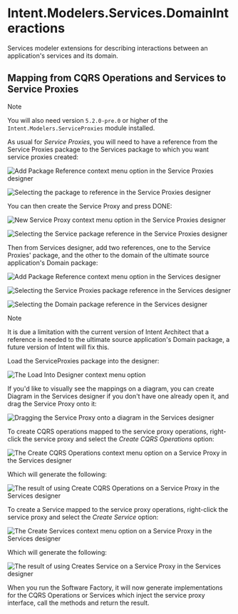 # Intent.Modelers.Services.DomainInteractions

Services modeler extensions for describing interactions between an application's services and its domain.

## Mapping from CQRS Operations and Services to Service Proxies

> [!NOTE]
> You will also need version `5.2.0-pre.0` or higher of the `Intent.Modelers.ServiceProxies` module installed.

As usual for _Service Proxies_, you will need to have a reference from the Service Proxies package to the Services package to which you want service proxies created:

![Add Package Reference context menu option in the Service Proxies designer](docs/images/01-service-proxies-add-package-reference.png)

![Selecting the package to reference in the Service Proxies designer](docs/images/02-service-proxies-select-reference.png)

You can then create the Service Proxy and press DONE:

![New Service Proxy context menu option in the Service Proxies designer](docs/images/03-create-service-proxy.png)

![Selecting the Service package reference in the Service Proxies designer](docs/images/04-select-services-to-map.png)

Then from Services designer, add two references, one to the Service Proxies' package, and the other to the domain of the ultimate source application's Domain package:

![Add Package Reference context menu option in the Services designer](docs/images/05-services-add-package-reference.png)

![Selecting the Service Proxies package reference in the Services designer](docs/images/06-services-service-proxy-package-reference.png)

![Selecting the Domain package reference in the Services designer](docs/images/07-services-source-app-domain-package-reference.png)

> [!NOTE]
> It is due a limitation with the current version of Intent Architect that a reference is needed to the ultimate source application's Domain package, a future version of Intent will fix this.

Load the ServiceProxies package into the designer:

![The Load Into Designer context menu option](docs/images/08-services-load-reference-into-designer.png)

If you'd like to visually see the mappings on a diagram, you can create Diagram in the Services designer if you don't have one already open it, and drag the Service Proxy onto it:

![Dragging the Service Proxy onto a diagram in the Services designer](docs/images/09-drag-service-proxy-onto-designer.png)

To create CQRS operations mapped to the service proxy operations, right-click the service proxy and select the _Create CQRS Operations_ option:

![The Create CQRS Operations context menu option on a Service Proxy in the Services designer](docs/images/10-create-cqrs-operations.png)

Which will generate the following:

![The result of using Create CQRS Operations on a Service Proxy in the Services designer](docs/images/11-created-cqrs-operations-result.png)

To create a Service mapped to the service proxy operations, right-click the service proxy and select the _Create Service_ option:

![The Create Services context menu option on a Service Proxy in the Services designer](docs/images/12-create-service.png)

Which will generate the following:

![The result of using Creates Service on a Service Proxy in the Services designer](docs/images/13-create-service-result.png)

When you run the Software Factory, it will now generate implementations for the CQRS Operations or Services which inject the service proxy interface, call the methods and return the result.
